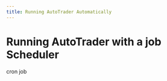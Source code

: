 ```yaml
---
title: Running AutoTrader Automatically
---
```


# Running AutoTrader with a job Scheduler

cron job

